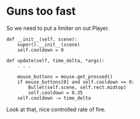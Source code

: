 # Guns too fast

So we need to put a limiter on out Player.

    def __init__(self, scene):
        super().__init__(scene)
        self.cooldown = 0

    def update(self, time_delta, *args):
        . . .
        
        mouse_buttons = mouse.get_pressed()
        if mouse_buttons[0] and self.cooldown <= 0:
            Bullet(self.scene, self.rect.midtop)
            self.cooldown = 0.35
        self.cooldown -= time_delta

Look at that, nice controlled rate of fire.
